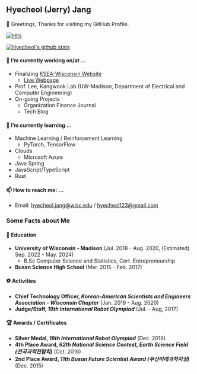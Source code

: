 ## Hyecheol (Jerry) Jang
👋 Greetings, Thanks for visiting my GitHub Profile.

[![Hits](https://hits.seeyoufarm.com/api/count/incr/badge.svg?url=https%3A%2F%2Fgithub.com%2Fhyecheol123)](https://hits.seeyoufarm.com)  
<!-- TODO: Need to Add Social Links after Tech Blogs Deployed -->  
[![Hyecheol's github stats](https://github-readme-stats.vercel.app/api?username=hyecheol123)](https://github.com/anuraghazra/github-readme-stats)

#### 🔭 I’m currently working on/at ...
 - Finalizing [KSEA-Wisconsin Website](https://github.com/KSEAWisconsin/KSEAWeb-Jekyll)
   - [Live Webpage](http://kseawisc.org/)
 - Prof. Lee, Kangwook Lab (UW-Madison, Department of Electrical and Computer Engineering)
 - On-going Projects
   - Organization Finance Journal
   - Tech Blog

#### 🌱 I’m currently learning ...
 - Machine Learning / Reinforcement Learning
   - PyTorch, TensorFlow
 - Clouds
   - Microsoft Azure
 - Java Spring
 - JavaScript/TypeScript
 - Rust

#### 📫 How to reach me: ...
 - Email: [hyecheol.jang@wisc.edu](mailto:hyecheol.jang@wisc.edu) / [hyecheol123@gmail.com](mailto:hyecheol123@gmail.com)

### Some Facts about Me
#### 🏫 Education
 - **University of Wisconsin - Madison** (Jul. 2018 - Aug. 2020, (Estimated) Sep. 2022 - May. 2024)
   - B.Sc Computer Science and Statistics, Cert. Entrepreneurship
 - **Busan Science High School** (Mar. 2015 - Feb. 2017)

#### ⚽ Activities
 - **Chief Technology Officer, *Korean-American Scientists and Engineers Association - Wisconsin Chapter*** (Jan. 2019 - Aug. 2020)
 - **Judge/Staff, *19th International Robot Olympiad*** (Jul. - Aug, 2017)

#### 🏆 Awards / Certificates
 - **Silver Medal, *18th International Robot Olympiad*** (Dec. 2016)
 - **4th Place Award, *62th National Science Contest, Earth Science Field (전국과학전람회)*** (Oct. 2016)
 - **2nd Place Award, *11th Busan Future Scientist Award (부산미래과학자상)*** (Dec. 2015)

<!--
**hyecheol123/hyecheol123** is a ✨ _special_ ✨ repository because its `README.md` (this file) appears on your GitHub profile.

Here are some ideas to get you started:


- 👯 I’m looking to collaborate on ...
- 🤔 I’m looking for help with ...
- 💬 Ask me about ...
- 😄 Pronouns: ...
- ⚡ Fun fact: ...
-->
